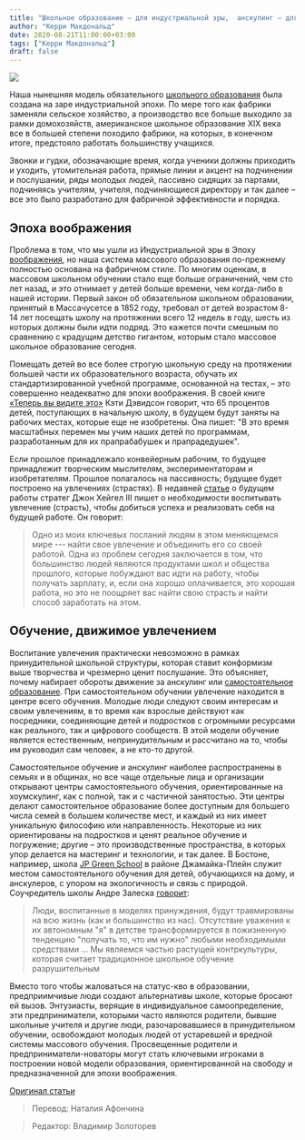 ```yaml
---
title: "Школьное образование — для индустриальной эры,  анскулинг — для будущего"
author: "Керри Макдональд"
date: 2020-08-21T11:00:00+03:00
tags: ["Керри Макдональд"]
draft: false
---
```

![](https://fee.org/media/25131/kidsuperhero.jpg?center=0.32048192771084338,0.52166666666666661&mode=crop&width=900&format=webp&rnd=131545301380000000)

Наша нынешняя модель обязательного [школьного образования](https://fee.org/articles/coronavirus-reminds-us-what-education-without-schooling-can-look-like/) была создана на заре индустриальной эпохи. По мере того как фабрики заменяли сельское хозяйство, а производство все больше выходило за рамки домохозяйств, американское школьное образование XIX века все в большей степени походило фабрики, на которых, в конечном итоге, предстояло работать большинству учащихся.

Звонки и гудки, обозначающие время, когда ученики должны приходить и уходить, утомительная работа, прямые линии и акцент на подчинении и послушании, ряды молодых людей, пассивно сидящих за партами, подчиняясь учителям, учителя, подчиняющиеся директору и так далее – все это было разработано для фабричной эффективности и порядка.

## Эпоха воображения

Проблема в том, что мы ушли из Индустриальной эры в Эпоху [воображения](https://www.forbes.com/sites/drewhansen/2012/08/06/imagination-future-economy/#5fad78da56dc), но наша система массового образования по-прежнему полностью основана на фабричном стиле. По многим оценкам, в массовом школьном обучении стало еще больше ограничений, чем сто лет назад, и это отнимает у детей больше времени, чем когда-либо в нашей истории. Первый закон об обязательном школьном образовании, принятый в Массачусетсе в 1852 году, требовал от детей возрастом 8-14 лет посещать школу на протяжении всего 12 недель в году, шесть из которых должны были идти подряд. Это кажется почти смешным по сравнению с крадущим детство гигантом, которым стало массовое школьное образование сегодня.

Помещать детей во все более строгую школьную среду на протяжении большей части их образовательного возраста, обучать их стандартизированной учебной программе, основанной на тестах, – это совершенно неадекватно для эпохи воображения. В своей книге [«Теперь вы видите это»](https://www.amazon.com/Now-You-See-Technology-Transform/dp/014312126X) Кэти Дэвидсон говорит, что 65 процентов детей, поступающих в начальную школу, в будущем будут заняты на рабочих местах, которые еще не изобретены. Она пишет: "В это время масштабных перемен мы учим наших детей по программам, разработанным для их прапрабабушек и прапрадедушек".

Если прошлое принадлежало конвейерным рабочим, то будущее принадлежит творческим мыслителям, экспериментаторам и изобретателям. Прошлое полагалось на пассивность; будущее будет построено на увлечениях (страстях). В недавней [статье](https://capitalhblog.deloitte.com/2017/09/27/a-framework-for-understanding-the-future-of-work/) о будущем работы стратег Джон Хейгел III пишет о необходимости воспитывать увлечение (страсть), чтобы добиться успеха и реализовать себя на будущей работе. Он говорит:

> Одно из моих ключевых посланий людям в этом меняющемся мире --- найти свое увлечение и объединить его со своей работой. Одна из проблем сегодня заключается в том, что большинство людей являются продуктами школ и общества прошлого, которые побуждают вас идти на работу, чтобы получать зарплату, и, если она хорошо оплачивается, это хорошая работа, но это не поощряет вас найти свою страсть и найти способ заработать на этом.

## Обучение, движимое увлечением

Воспитание увлечения практически невозможно в рамках принудительной школьной структуры, которая ставит конформизм выше творчества и чрезмерно ценит послушание. Это объясняет, почему набирает обороты движение за анскулинг или [самостоятельное образование](https://www.self-directed.org/). При самостоятельном обучении увлечение находится в центре всего обучения. Молодые люди следуют своим интересам и своим увлечениям, в то время как взрослые действуют как посредники, соединяющие детей и подростков с огромными ресурсами как реального, так и цифрового сообществ. В этой модели обучение является естественным, непринудительным и рассчитано на то, чтобы им руководил сам человек, а не кто-то другой.

Самостоятельное обучение и анскулинг наиболее распространены в семьях и в общинах, но все чаще отдельные лица и организации открывают центры самостоятельного обучения, ориентированные на хоумскулинг, как с полной, так и с частичной занятостью. Эти центры делают самостоятельное образование более доступным для большего числа семей в большем количестве мест, и каждый из них имеет уникальную философию или направленность. Некоторые из них ориентированы на подростков и ценят реальное обучение и погружение; другие – это производственные пространства, в которых упор делается на мастеринг и технологии, и так далее. В Бостоне, например, школа [JP Green School](https://jpgreenschool.org/) в районе Джамайка-Плейн служит местом самостоятельного обучения для детей, обучающихся на дому, и анскулеров, с упором на экологичность и связь с природой. Соучредитель школы Андре Залеска [говорит](http://www.wholefamilylearning.com/2017/09/sustainability-and-self-direction-in.html):

> Люди, воспитанные в моделях принуждения, будут травмированы на всю жизнь (как и большинство из нас). Отсутствие уважения к их автономным "я" в детстве трансформируется в пожизненную тенденцию "получать то,
что им нужно" любыми необходимыми средствами ... Мы являемся частью растущей контркультуры, которая считает традиционное школьное обучение разрушительным

Вместо того чтобы жаловаться на статус-кво в образовании, предприимчивые люди создают альтернативы школе, которые бросают ей вызов. Энтузиасты, верящие в индивидуальное самоопределение, эти предприниматели, которыми часто являются родители, бывшие школьные учителя и другие люди, разочаровавшиеся в принудительном обучении, освобождают молодых людей от устаревшей и вредной системы массового обучения. Просвещенные родители и предприниматели-новаторы могут стать ключевыми игроками в построении новой модели образования, ориентированной на свободу и предназначенной для эпохи воображения.

[Оригинал cтатьи](https://fee.org/articles/schooling-was-for-the-industrial-era-unschooling-is-for-the-future/)


> Перевод: Наталия Афончина

> Редактор: Владимир Золоторев
